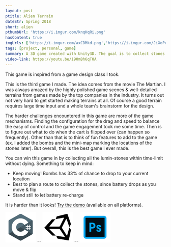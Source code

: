 ```yaml
---
layout: post
ptitle: Alien Terrain
dateStr: Spring 2018
short: alien
pthumbUrl: 'https://i.imgur.com/knqHqRi.png'
hasContent: true
imgUrls: ['https://i.imgur.com/axCDMkd.png','https://i.imgur.com/JiXoPe1.png','https://i.imgur.com/NgKRD8y.png','https://i.imgur.com/hLQQw7D.png','https://i.imgur.com/oAmkVq0.png','https://i.imgur.com/XELh5tc.png']
tags: [project, personal, game]
summary: A 3D game created with Unity3D. The goal is to collect stones on Mars within certain time limit without being destroyed by bombs.
video-link: https://youtu.be/i90mBh6qT0A
---
```

This game is inspired from a game design class I took.

This is the third game I made. The idea comes from the movie The Martian. I was always amazed by the highly polished game scenes & well-detailed terrains from games made by the top companies in the industry. It turns out not very hard to get started making terrains at all. Of course a good terrain requires large time input and a whole team's brainstorm for the design.

The harder challenges encountered in this game are more of the game mechanisms. Finding the configuration for the drag and speed to balance the easy of control and the game engagement took me some time. Then is to figure out what to do when the cart is flipped over (can happen so frequently). Other than that is to think of fun features to add to the game (ex. I added the bombs and the mini-map marking the locations of the stones later). But overall, this is the best game I ever made.

You can win this game in by collecting all the lumin-stones within time-limit without dying. Something to keep in mind:
* Keep moving! Bombs has 33% of chance to drop to your current location
* Best to plan a route to collect the stones, since battery drops as you move & flip
* Stand still to let battery re-charge

It is harder than it looks! [Try the demo ](https://drive.google.com/open?id=1gaoCJE0ehB_Qa3AVZMZPE04d7QEYPrdu) (available on all platforms).

![C# Logo](/assets/logos/c-sharp.png) -- ![Unity Logo](/assets/logos/unity.png) -- ![Adobe Photoshop Logo](/assets/logos/photoshop.png)
